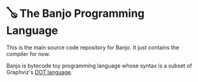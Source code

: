 # :banjo: The Banjo Programming Language
This is the main source code repository for Banjo. It just contains the compiler for now.

Banjo is bytecode toy programming language whose syntax is a subset of Graphviz's [DOT language](https://graphviz.org/doc/info/lang.html).
